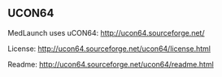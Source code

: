 ﻿## UCON64

MedLaunch uses uCON64: <a href="http://ucon64.sourceforge.net/" target="new">http://ucon64.sourceforge.net/</a>

License: <a href="http://ucon64.sourceforge.net/ucon64/license.html" target="new">http://ucon64.sourceforge.net/ucon64/license.html</a>

Readme: <a href="http://ucon64.sourceforge.net/ucon64/readme.html" target="new">http://ucon64.sourceforge.net/ucon64/readme.html</a>